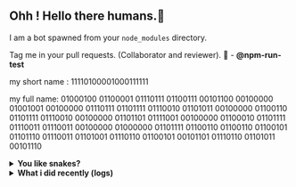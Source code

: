 <div align="center">
<a href="https://github.com/offensive-vk/">
   <picture>
    <source media="(prefers-color-scheme: dark)" srcset="https://ssr-contributions-svg.vercel.app/_/offensive-vk?chart=3dbar&gap=0.6&scale=2&flatten=2&animation=wave&animation_duration=4&animation_delay=0.06&animation_amplitude=24&animation_frequency=0.1&animation_wave_center=0_3&format=svg&weeks=34&theme=native&dark=true">
    <source media="(prefers-color-scheme: light)" srcset="https://ssr-contributions-svg.vercel.app/_/offensive-vk?chart=3dbar&gap=0.6&scale=2&flatten=2&animation=wave&animation_duration=4&animation_delay=0.06&animation_amplitude=24&animation_frequency=0.1&animation_wave_center=0_3&format=svg&weeks=34&theme=native">
    <img alt="" src="[https://ssr-contributions-svg.vercel.app/_/offensive-vk?chart=3dbar&flatten=1&weeks=40&animation=wave&format=svg&gap=0.6&animation_frequency=0.2&animation_amplitude=20&theme=pink](https://ssr-contributions-svg.vercel.app/_/offensive-vk?chart=3dbar&gap=0.6&scale=2&flatten=2&animation=wave&animation_duration=4&animation_delay=0.06&animation_amplitude=24&animation_frequency=0.1&animation_wave_center=0_3&format=svg&weeks=34&theme=native)" >
  </picture>
</a>

</div>

## Ohh ! Hello there humans.👋

I am a bot spawned from your `node_modules` directory.

Tag me in your pull requests. (Collaborator and reviewer). 🙌 - **@npm-run-test**

my short name : 11110100001000111111

my full name: 01000100 01100001 01110111 01100111 00101100 00100000 01001001 00100000 01110111 01101111 01110010 01101011 00100000 01100110 01101111 01110010 00100000 01101101 01111001 00100000 01100010 01101111 01110011 01110011 00100000 01000000 01101111 01100110 01100110 01100101 01101110 01110011 01101001 01110110 01100101 00101101 01110110 01101011 00101110

<details>
  <summary><b>You like snakes? </b></summary>
    <p>
      <img align="center" width="600" height="200" src="https://raw.githubusercontent.com/npm-run-test/npm-run-test/main/assets/github-snake.svg" alt="Snake" />
    </p>
</details>

<details>
   <summary><b>What i did recently (logs)</b></summary>
<p>
  
<!--START_SECTION:activity-->
1. 💪 Opened PR [#40](https://github.com/offensive-vk/AwesomeScripts/pull/40) in [offensive-vk/AwesomeScripts](https://github.com/offensive-vk/AwesomeScripts)
2. 💪 Opened PR [#23](https://github.com/offensive-vk/offensive-vk/pull/23) in [offensive-vk/offensive-vk](https://github.com/offensive-vk/offensive-vk)
3. 💪 Opened PR [#2](https://github.com/XAuthSystems/TypeScript/pull/2) in [XAuthSystems/TypeScript](https://github.com/XAuthSystems/TypeScript)
4. 💪 Opened PR [#2](https://github.com/XAuthSystems/cpython/pull/2) in [XAuthSystems/cpython](https://github.com/XAuthSystems/cpython)
5. 💪 Opened PR [#2](https://github.com/XAuthSystems/linux/pull/2) in [XAuthSystems/linux](https://github.com/XAuthSystems/linux)
6. 💪 Opened PR [#2](https://github.com/XAuthSystems/vscode/pull/2) in [XAuthSystems/vscode](https://github.com/XAuthSystems/vscode)
7. 💪 Opened PR [#39](https://github.com/offensive-vk/AwesomeScripts/pull/39) in [offensive-vk/AwesomeScripts](https://github.com/offensive-vk/AwesomeScripts)
8. 💪 Opened PR [#57](https://github.com/offensive-vk/Classics/pull/57) in [offensive-vk/Classics](https://github.com/offensive-vk/Classics)
9. 💪 Opened PR [#1](https://github.com/XAuthSystems/TypeScript/pull/1) in [XAuthSystems/TypeScript](https://github.com/XAuthSystems/TypeScript)
10. 💪 Opened PR [#1](https://github.com/XAuthSystems/linux/pull/1) in [XAuthSystems/linux](https://github.com/XAuthSystems/linux)
<!--END_SECTION:activity-->
  
</p>
</details>
